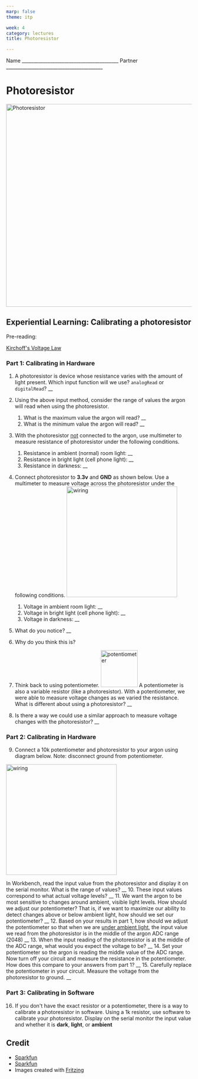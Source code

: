 ```yaml
---
marp: false
theme: itp

week: 4
category: lectures
title: Photoresistor

---
```


<!-- headingDivider: 2 -->

Name _________________________________________  Partner _________________________________________ 

# Photoresistor

<img src="lecture_photocell_activity_handout.assets/09088-02-L.jpg" alt="Photoresistor" style="width:550px" />





## Experiential Learning: Calibrating a photoresistor 

Pre-reading:

[Kirchoff's Voltage Law](https://www.khanacademy.org/science/ap-physics-1/ap-circuits-topic/kirchhoffs-loop-rule-ap/v/ee-kirchhoffs-voltage-law)



### Part 1: Calibrating in Hardware

1. A photoresistor is device whose resistance varies with the amount of light present. Which input function will we use? `analogRead` or `digitalRead`? __

2. Using the above input method, consider the range of values the argon will read when using the photoresistor.

   1. What is the maximum value the argon will read?  __ <!-- 4095 -->
   2. What is the minimum value the argon will read?  __ <!-- 0 -->

   

3. With the photoresistor <u>not</u> connected to the argon, use multimeter to measure resistance of photoresistor under the following conditions.

   1. Resistance in ambient (normal) room light: __ <!-- 2k -->
   2. Resistance in bright light (cell phone light): __ <!-- 500 -->
   3. Resistance in darkness: __ <!-- 9k -->




4. Connect photoresistor to **3.3v** and **GND** as shown below. Use a multimeter to measure voltage across the photoresistor under the following conditions.
    <img src="lecture_photocell_activity_handout.assets/1568075929357.png" alt="wiring" style="width:300px" />
    
    
      1. Voltage in ambient room light: __ <!-- 3.3v -->
      2. Voltage in bright light (cell phone light): __ <!-- 3.3v -->
      3. Voltage in darkness: __ <!-- 3.3v -->

5. What do you notice? __ <!-- The voltage is always the same-->

6. Why do you think this is? <!-- The resistance varies, but the voltage drop is always the same by KVL -->

   

7. Think back to using potentiometer. <img src ="lecture_photocell_activity_handout.assets/1568076047756.png" style="width:100px" alt="potentiometer" />
A potentiometer is also a variable resistor (like a photoresistor). With a potentiometer, we were able to measure voltage changes as we varied the resistance. What is different about using a photoresistor? __ <!-- The pot has three terminal which creates a voltage divider; there are two different "resistors" and we are measure the ratio of the two -->

8. Is there a way we could use a similar approach to measure voltage changes with the photoresistor? __ <!-- use a fixed second resistor -->



### Part 2: Calibrating in Hardware
9. Connect a 10k potentiometer and photoresistor to your argon using diagram below. Note: disconnect ground from potentiometer. 
<img src="lecture_photocell_activity_handout.assets/1568075735308.png" alt="wiring" style="width:300px" />

In Workbench, read the input value from the photoresistor and display it on the serial monitor. What is the range of values? __ <!-- 0 - 4095; note they will only use two terminals from pot -->
10. These input values correspond to what actual voltage levels? __ <!-- 0 - 3.3v -->
11. We want the argon to be most sensitive to changes around ambient, visible light levels. How should we adjust our potentiometer? That is, if we want to maximize our ability to detect changes above or below ambient light, how should we set our potentiometer? __ <!-- the pot should be set to the same resistance as the photoresistor at ambient light -->
12. Based on your results in part 1, how should we adjust the potentiometer so that when we are <u>under ambient light</u>, the input value we read from the photoresistor is in the middle of the argon ADC range (2048) __ <!-- should be same as resistance at ambient light -->
13. When the input reading of the photoresistor is at the middle of the ADC range, what would you expect the voltage to be? __
14. Set your potentiometer so the argon is reading the middle value of the ADC range. Now turn off your circuit and measure the resistance in the potentiometer. How does this compare to your answers from part 1? __ 
15. Carefully replace the potentiometer in your circuit. Measure the voltage from the photoresistor to ground. __



### Part 3: Calibrating in Software
16. If you don't have the exact resistor or a potentiometer, there is a way to calibrate a photoresistor in software. Using a 1k resistor, use software to calibrate your photoresistor. Display on the serial monitor the input value and whether it is **dark**, **light**, or **ambient**


## Credit

- [Sparkfun](https://www.sparkfun.com/products/9088)
- [Sparkfun](https://www.sparkfun.com/products/9806)
- Images created with [Fritzing](https://fritzing.org/home/)
